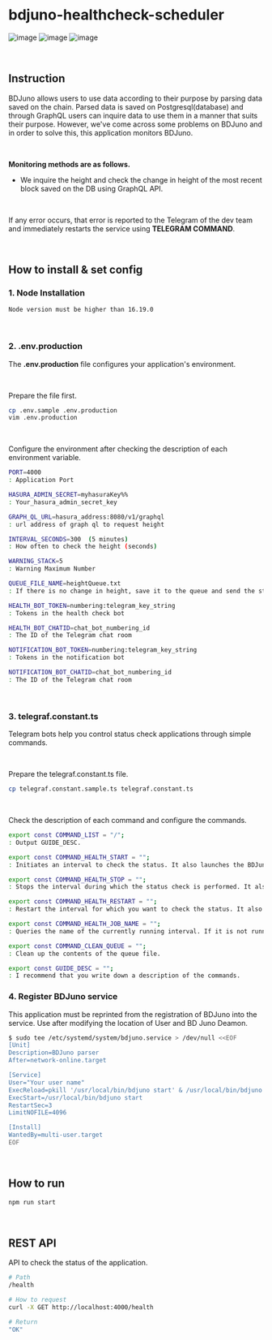 # bdjuno-healthcheck-scheduler
![image](https://github.com/FirmaChain/bdjuno-healthcheck-scheduler/assets/93503020/efb1cff6-5070-4f48-8735-62fcedfe509f)
![image](https://github.com/FirmaChain/bdjuno-healthcheck-scheduler/assets/93503020/baab58f6-5764-44cb-a6b9-64e96850fcba)
![image](https://github.com/FirmaChain/bdjuno-healthcheck-scheduler/assets/93503020/0b9168a8-75fe-47fe-841b-17fd6ce5597d)

<br/>

## Instruction
BDJuno allows users to use data according to their purpose by parsing data saved on the chain. Parsed data is saved on Postgresql(database) and through GraphQL users can inquire data to use them in a manner that suits their purpose. However, we've come across some problems on BDJuno and in order to solve this, this application monitors BDJuno.

<br/>

**Monitoring methods are as follows.**
- We inquire the height and check the change in height of the most recent block saved on the DB using GraphQL API.

<br/>

If any error occurs, that error is reported to the Telegram of the dev team and immediately restarts the service using **TELEGRAM COMMAND**.

<br/>

## How to install & set config
### 1. Node Installation
```bash
Node version must be higher than 16.19.0
```

<br/>

### 2. .env.production
The **.env.production** file configures your application's environment.

<br/>

Prepare the file first.
```bash
cp .env.sample .env.production
vim .env.production
```

<br/>

Configure the environment after checking the description of each environment variable.
```bash
PORT=4000
: Application Port

HASURA_ADMIN_SECRET=myhasuraKey%%
: Your_hasura_admin_secret_key

GRAPH_QL_URL=hasura_address:8080/v1/graphql
: url address of graph ql to request height

INTERVAL_SECONDS=300  (5 minutes)
: How often to check the height (seconds)

WARNING_STACK=5
: Warning Maximum Number

QUEUE_FILE_NAME=heightQueue.txt
: If there is no change in height, save it to the queue and send the stored height as an alert.

HEALTH_BOT_TOKEN=numbering:telegram_key_string
: Tokens in the health check bot

HEALTH_BOT_CHATID=chat_bot_numbering_id
: The ID of the Telegram chat room

NOTIFICATION_BOT_TOKEN=numbering:telegram_key_string
: Tokens in the notification bot

NOTIFICATION_BOT_CHATID=chat_bot_numbering_id
: The ID of the Telegram chat room
```

<br/>

### 3. telegraf.constant.ts
Telegram bots help you control status check applications through simple commands.

<br/>

Prepare the telegraf.constant.ts file.
```bash
cp telegraf.constant.sample.ts telegraf.constant.ts
```

<br/>

Check the description of each command and configure the commands.
```bash
export const COMMAND_LIST = "/";
: Output GUIDE_DESC.

export const COMMAND_HEALTH_START = "";
: Initiates an interval to check the status. It also launches the BDJuno service.

export const COMMAND_HEALTH_STOP = "";
: Stops the interval during which the status check is performed. It also stops the BDJuno service.

export const COMMAND_HEALTH_RESTART = "";
: Restart the interval for which you want to check the status. It also restarts the BDJuno service.

export const COMMAND_HEALTH_JOB_NAME = "";
: Queries the name of the currently running interval. If it is not running, '[]' is output.

export const COMMAND_CLEAN_QUEUE = "";
: Clean up the contents of the queue file.

export const GUIDE_DESC = "";
: I recommend that you write down a description of the commands.

```

### 4. Register BDJuno service
This application must be reprinted from the registration of BDJuno into the service.
Use after modifying the location of User and BD Juno Deamon.

```bash
$ sudo tee /etc/systemd/system/bdjuno.service > /dev/null <<EOF
[Unit]
Description=BDJuno parser
After=network-online.target

[Service]
User="Your user name"
ExecReload=pkill '/usr/local/bin/bdjuno start' & /usr/local/bin/bdjuno start
ExecStart=/usr/local/bin/bdjuno start
RestartSec=3
LimitNOFILE=4096

[Install]
WantedBy=multi-user.target
EOF
```

<br/>

## How to run
```bash
npm run start
```

</br>

## REST API
API to check the status of the application.

```bash
# Path
/health

# How to request
curl -X GET http://localhost:4000/health

# Return
"OK"
```

